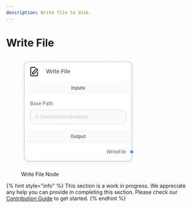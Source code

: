 ```yaml
---
description: Write file to disk.
---
```


# Write File

<figure><img src="../../../.gitbook/assets/image (13) (1) (1) (2) (1).png" alt="" width="308"><figcaption><p>Write File Node</p></figcaption></figure>

{% hint style="info" %}
This section is a work in progress. We appreciate any help you can provide in completing this section. Please check our [Contribution Guide](broken-reference) to get started.
{% endhint %}
